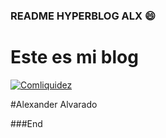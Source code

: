 ### README HYPERBLOG ALX :smile:

# Este es mi blog

[![Comliquidez](https://www.facebook.com/Comliquidez-E-Innovaci%C3%B3n-SAS-100504858342982/ "Comliquidez")](https://www.facebook.com/Comliquidez-E-Innovaci%C3%B3n-SAS-100504858342982/ "Comliquidez")

#Alexander Alvarado

###End
